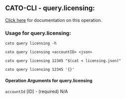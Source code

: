 
## CATO-CLI - query.licensing:
[Click here](https://api.catonetworks.com/documentation/#query-licensing) for documentation on this operation.

### Usage for query.licensing:

`cato query licensing -h`

`cato query licensing <accountID> <json>`

`cato query licensing 12345 "$(cat < licensing.json)"`

`cato query licensing 12345 '{}'`

#### Operation Arguments for query.licensing ####
`accountId` [ID] - (required) N/A 
